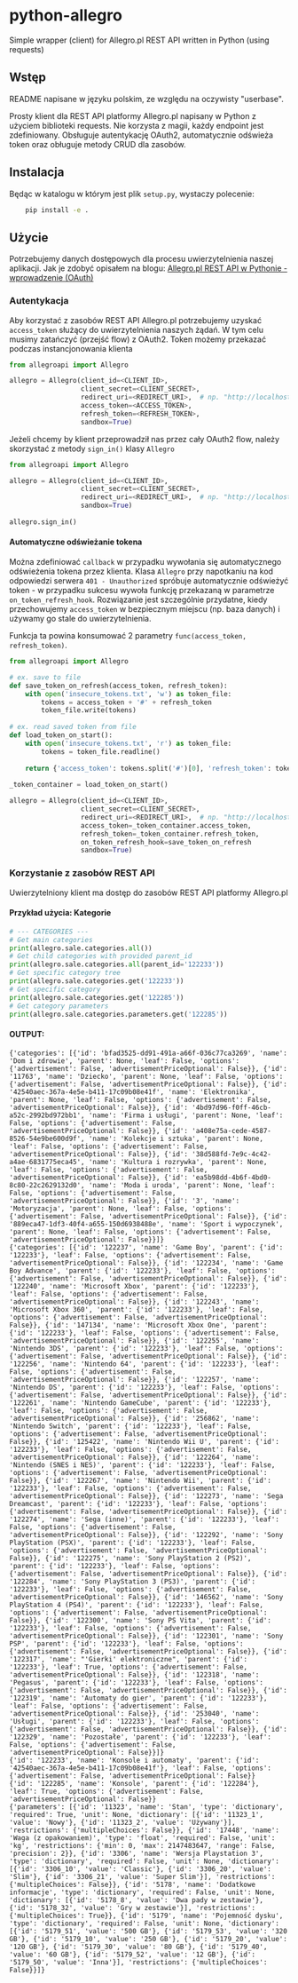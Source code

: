 # python-allegro
Simple wrapper (client) for Allegro.pl REST API written in Python (using requests)

## Wstęp
README napisane w języku polskim, ze względu na oczywisty "userbase".

Prosty klient dla REST API platformy Allegro.pl napisany w Python z użyciem biblioteki requests.
Nie korzysta z magii, każdy endpoint jest zdefiniowany.
Obsługuje autentykację OAuth2, automatycznie odświeża token oraz obługuje metody CRUD dla zasobów.

## Instalacja
Będąc w katalogu w którym jest plik `setup.py`, wystaczy polecenie: 
```bash
    pip install -e .
```

## Użycie
Potrzebujemy danych dostępowych dla procesu uwierzytelnienia naszej aplikacji. Jak je zdobyć opisałem na blogu:
[Allegro.pl REST API w Pythonie - wprowadzenie (OAuth)](https://cwsi.pl/ecommerce/allegro/allegro-pl-rest-api-w-pythonie-wprowadzenie/#wst%C4%99p)

### Autentykacja
Aby korzystać z zasobów REST API Allegro.pl potrzebujemy uzyskać `access_token` służący do uwierzytelnienia naszych żądań.
W tym celu musimy zatańczyć (przejść flow) z OAuth2. Token możemy przekazać podczas instancjonowania klienta

```python
from allegroapi import Allegro

allegro = Allegro(client_id=<CLIENT_ID>, 
                  client_secret=<CLIENT_SECRET>, 
                  redirect_uri=<REDIRECT_URI>,  # np. "http://localhost:80"
                  access_token=<ACCESS_TOKEN>,
                  refresh_token=<REFRESH_TOKEN>,
                  sandbox=True)
```

Jeżeli chcemy by klient przeprowadził nas przez cały OAuth2 flow, należy skorzystać z metody `sign_in()` klasy `Allegro`

```python
from allegroapi import Allegro

allegro = Allegro(client_id=<CLIENT_ID>, 
                  client_secret=<CLIENT_SECRET>, 
                  redirect_uri=<REDIRECT_URI>,  # np. "http://localhost:80"
                  sandbox=True)
              
allegro.sign_in()
```

#### Automatyczne odświeżanie tokena
Można zdefiniować `callback` w przypadku wywołania się automatycznego odświeżenia tokena przez klienta.
Klasa `Allegro` przy napotkaniu na kod odpowiedzi serwera `401 - Unauthorized` spróbuje automatycznie odświeżyć token - w przypadku sukcesu wywoła funkcję przekazaną w parametrze `on_token_refresh_hook`.
Rozwiązanie jest szczególnie przydatne, kiedy przechowujemy `access_token` w bezpiecznym miejscu (np. baza danych) i używamy go stale do uwierzytelnienia.

Funkcja ta powina konsumować 2 parametry `func(access_token, refresh_token)`.

```python
from allegroapi import Allegro

# ex. save to file
def save_token_on_refresh(access_token, refresh_token):
    with open('insecure_tokens.txt', 'w') as token_file:
        tokens = access_token + '#' + refresh_token
        token_file.write(tokens)
        
# ex. read saved token from file
def load_token_on_start():
    with open('insecure_tokens.txt', 'r') as token_file:
        tokens = token_file.readline()
        
    return {'access_token': tokens.split('#')[0], 'refresh_token': tokens.split('#')[1]}
    
_token_container = load_token_on_start()

allegro = Allegro(client_id=<CLIENT_ID>, 
                  client_secret=<CLIENT_SECRET>, 
                  redirect_uri=<REDIRECT_URI>,  # np. "http://localhost:80"
                  access_token=_token_container.access_token,
                  refresh_token=_token_container.refresh_token,
                  on_token_refresh_hook=save_token_on_refresh
                  sandbox=True)
```



### Korzystanie z zasobów REST API
Uwierzytelniony klient ma dostęp do zasobów REST API platformy Allegro.pl

#### Przykład użycia: Kategorie
```python
# --- CATEGORIES ---
# Get main categories
print(allegro.sale.categories.all())
# Get child categories with provided parent_id
print(allegro.sale.categories.all(parent_id='122233'))
# Get specific category tree
print(allegro.sale.categories.get('122233'))
# Get specific category
print(allegro.sale.categories.get('122285'))
# Get category parameters
print(allegro.sale.categories.parameters.get('122285'))
```

#### OUTPUT:
```
{'categories': [{'id': 'bfad3525-dd91-491a-a66f-036c77ca3269', 'name': 'Dom i zdrowie', 'parent': None, 'leaf': False, 'options': {'advertisement': False, 'advertisementPriceOptional': False}}, {'id': '11763', 'name': 'Dziecko', 'parent': None, 'leaf': False, 'options': {'advertisement': False, 'advertisementPriceOptional': False}}, {'id': '42540aec-367a-4e5e-b411-17c09b08e41f', 'name': 'Elektronika', 'parent': None, 'leaf': False, 'options': {'advertisement': False, 'advertisementPriceOptional': False}}, {'id': '4bd97d96-f0ff-46cb-a52c-2992bd972bb1', 'name': 'Firma i usługi', 'parent': None, 'leaf': False, 'options': {'advertisement': False, 'advertisementPriceOptional': False}}, {'id': 'a408e75a-cede-4587-8526-54e9be600d9f', 'name': 'Kolekcje i sztuka', 'parent': None, 'leaf': False, 'options': {'advertisement': False, 'advertisementPriceOptional': False}}, {'id': '38d588fd-7e9c-4c42-a4ae-6831775eca45', 'name': 'Kultura i rozrywka', 'parent': None, 'leaf': False, 'options': {'advertisement': False, 'advertisementPriceOptional': False}}, {'id': 'ea5b98dd-4b6f-4bd0-8c80-22c2629132d0', 'name': 'Moda i uroda', 'parent': None, 'leaf': False, 'options': {'advertisement': False, 'advertisementPriceOptional': False}}, {'id': '3', 'name': 'Motoryzacja', 'parent': None, 'leaf': False, 'options': {'advertisement': False, 'advertisementPriceOptional': False}}, {'id': '889eca47-1df3-40f4-a655-150d6938488e', 'name': 'Sport i wypoczynek', 'parent': None, 'leaf': False, 'options': {'advertisement': False, 'advertisementPriceOptional': False}}]}
{'categories': [{'id': '122237', 'name': 'Game Boy', 'parent': {'id': '122233'}, 'leaf': False, 'options': {'advertisement': False, 'advertisementPriceOptional': False}}, {'id': '122234', 'name': 'Game Boy Advance', 'parent': {'id': '122233'}, 'leaf': False, 'options': {'advertisement': False, 'advertisementPriceOptional': False}}, {'id': '122240', 'name': 'Microsoft Xbox', 'parent': {'id': '122233'}, 'leaf': False, 'options': {'advertisement': False, 'advertisementPriceOptional': False}}, {'id': '122243', 'name': 'Microsoft Xbox 360', 'parent': {'id': '122233'}, 'leaf': False, 'options': {'advertisement': False, 'advertisementPriceOptional': False}}, {'id': '147134', 'name': 'Microsoft Xbox One', 'parent': {'id': '122233'}, 'leaf': False, 'options': {'advertisement': False, 'advertisementPriceOptional': False}}, {'id': '122255', 'name': 'Nintendo 3DS', 'parent': {'id': '122233'}, 'leaf': False, 'options': {'advertisement': False, 'advertisementPriceOptional': False}}, {'id': '122256', 'name': 'Nintendo 64', 'parent': {'id': '122233'}, 'leaf': False, 'options': {'advertisement': False, 'advertisementPriceOptional': False}}, {'id': '122257', 'name': 'Nintendo DS', 'parent': {'id': '122233'}, 'leaf': False, 'options': {'advertisement': False, 'advertisementPriceOptional': False}}, {'id': '122261', 'name': 'Nintendo GameCube', 'parent': {'id': '122233'}, 'leaf': False, 'options': {'advertisement': False, 'advertisementPriceOptional': False}}, {'id': '256862', 'name': 'Nintendo Switch', 'parent': {'id': '122233'}, 'leaf': False, 'options': {'advertisement': False, 'advertisementPriceOptional': False}}, {'id': '125422', 'name': 'Nintendo Wii U', 'parent': {'id': '122233'}, 'leaf': False, 'options': {'advertisement': False, 'advertisementPriceOptional': False}}, {'id': '122264', 'name': 'Nintendo (SNES i NES)', 'parent': {'id': '122233'}, 'leaf': False, 'options': {'advertisement': False, 'advertisementPriceOptional': False}}, {'id': '122267', 'name': 'Nintendo Wii', 'parent': {'id': '122233'}, 'leaf': False, 'options': {'advertisement': False, 'advertisementPriceOptional': False}}, {'id': '122273', 'name': 'Sega Dreamcast', 'parent': {'id': '122233'}, 'leaf': False, 'options': {'advertisement': False, 'advertisementPriceOptional': False}}, {'id': '122274', 'name': 'Sega (inne)', 'parent': {'id': '122233'}, 'leaf': False, 'options': {'advertisement': False, 'advertisementPriceOptional': False}}, {'id': '122292', 'name': 'Sony PlayStation (PSX)', 'parent': {'id': '122233'}, 'leaf': False, 'options': {'advertisement': False, 'advertisementPriceOptional': False}}, {'id': '122275', 'name': 'Sony PlayStation 2 (PS2)', 'parent': {'id': '122233'}, 'leaf': False, 'options': {'advertisement': False, 'advertisementPriceOptional': False}}, {'id': '122284', 'name': 'Sony PlayStation 3 (PS3)', 'parent': {'id': '122233'}, 'leaf': False, 'options': {'advertisement': False, 'advertisementPriceOptional': False}}, {'id': '146562', 'name': 'Sony PlayStation 4 (PS4)', 'parent': {'id': '122233'}, 'leaf': False, 'options': {'advertisement': False, 'advertisementPriceOptional': False}}, {'id': '122300', 'name': 'Sony PS Vita', 'parent': {'id': '122233'}, 'leaf': False, 'options': {'advertisement': False, 'advertisementPriceOptional': False}}, {'id': '122301', 'name': 'Sony PSP', 'parent': {'id': '122233'}, 'leaf': False, 'options': {'advertisement': False, 'advertisementPriceOptional': False}}, {'id': '122317', 'name': "'Gierki' elektroniczne", 'parent': {'id': '122233'}, 'leaf': True, 'options': {'advertisement': False, 'advertisementPriceOptional': False}}, {'id': '122318', 'name': 'Pegasus', 'parent': {'id': '122233'}, 'leaf': False, 'options': {'advertisement': False, 'advertisementPriceOptional': False}}, {'id': '122319', 'name': 'Automaty do gier', 'parent': {'id': '122233'}, 'leaf': False, 'options': {'advertisement': False, 'advertisementPriceOptional': False}}, {'id': '253040', 'name': 'Usługi', 'parent': {'id': '122233'}, 'leaf': False, 'options': {'advertisement': False, 'advertisementPriceOptional': False}}, {'id': '122329', 'name': 'Pozostałe', 'parent': {'id': '122233'}, 'leaf': False, 'options': {'advertisement': False, 'advertisementPriceOptional': False}}]}
{'id': '122233', 'name': 'Konsole i automaty', 'parent': {'id': '42540aec-367a-4e5e-b411-17c09b08e41f'}, 'leaf': False, 'options': {'advertisement': False, 'advertisementPriceOptional': False}}
{'id': '122285', 'name': 'Konsole', 'parent': {'id': '122284'}, 'leaf': True, 'options': {'advertisement': False, 'advertisementPriceOptional': False}}
{'parameters': [{'id': '11323', 'name': 'Stan', 'type': 'dictionary', 'required': True, 'unit': None, 'dictionary': [{'id': '11323_1', 'value': 'Nowy'}, {'id': '11323_2', 'value': 'Używany'}], 'restrictions': {'multipleChoices': False}}, {'id': '17448', 'name': 'Waga (z opakowaniem)', 'type': 'float', 'required': False, 'unit': 'kg', 'restrictions': {'min': 0, 'max': 2147483647, 'range': False, 'precision': 2}}, {'id': '3306', 'name': 'Wersja Playstation 3', 'type': 'dictionary', 'required': False, 'unit': None, 'dictionary': [{'id': '3306_10', 'value': 'Classic'}, {'id': '3306_20', 'value': 'Slim'}, {'id': '3306_21', 'value': 'Super Slim'}], 'restrictions': {'multipleChoices': False}}, {'id': '5178', 'name': 'Dodatkowe informacje', 'type': 'dictionary', 'required': False, 'unit': None, 'dictionary': [{'id': '5178_8', 'value': 'Dwa pady w zestawie'}, {'id': '5178_32', 'value': 'Gry w zestawie'}], 'restrictions': {'multipleChoices': True}}, {'id': '5179', 'name': 'Pojemność dysku', 'type': 'dictionary', 'required': False, 'unit': None, 'dictionary': [{'id': '5179_51', 'value': '500 GB'}, {'id': '5179_53', 'value': '320 GB'}, {'id': '5179_10', 'value': '250 GB'}, {'id': '5179_20', 'value': '120 GB'}, {'id': '5179_30', 'value': '80 GB'}, {'id': '5179_40', 'value': '60 GB'}, {'id': '5179_52', 'value': '12 GB'}, {'id': '5179_50', 'value': 'Inna'}], 'restrictions': {'multipleChoices': False}}]}
```
